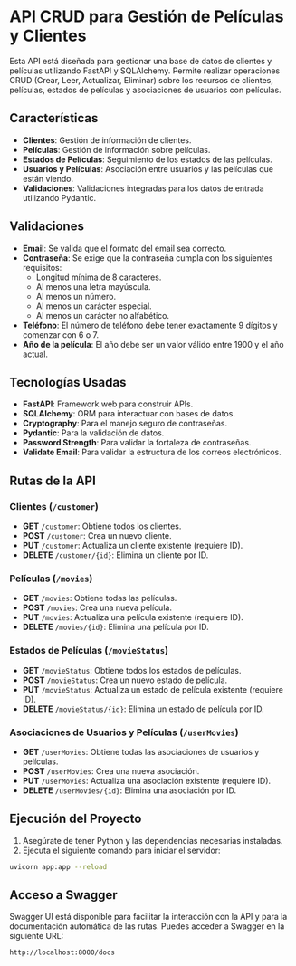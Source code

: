 # API CRUD para Gestión de Películas y Clientes

Esta API está diseñada para gestionar una base de datos de clientes y películas utilizando FastAPI y SQLAlchemy. Permite realizar operaciones CRUD (Crear, Leer, Actualizar, Eliminar) sobre los recursos de clientes, películas, estados de películas y asociaciones de usuarios con películas.

## Características

- **Clientes**: Gestión de información de clientes.
- **Películas**: Gestión de información sobre películas.
- **Estados de Películas**: Seguimiento de los estados de las películas.
- **Usuarios y Películas**: Asociación entre usuarios y las películas que están viendo.
- **Validaciones**: Validaciones integradas para los datos de entrada utilizando Pydantic.

## Validaciones

- **Email**: Se valida que el formato del email sea correcto.
- **Contraseña**: Se exige que la contraseña cumpla con los siguientes requisitos:
  - Longitud mínima de 8 caracteres.
  - Al menos una letra mayúscula.
  - Al menos un número.
  - Al menos un carácter especial.
  - Al menos un carácter no alfabético.
- **Teléfono**: El número de teléfono debe tener exactamente 9 dígitos y comenzar con 6 o 7.
- **Año de la película**: El año debe ser un valor válido entre 1900 y el año actual.

## Tecnologías Usadas

- **FastAPI**: Framework web para construir APIs.
- **SQLAlchemy**: ORM para interactuar con bases de datos.
- **Cryptography**: Para el manejo seguro de contraseñas.
- **Pydantic**: Para la validación de datos.
- **Password Strength**: Para validar la fortaleza de contraseñas.
- **Validate Email**: Para validar la estructura de los correos electrónicos.

## Rutas de la API

### Clientes (`/customer`)

- **GET** `/customer`: Obtiene todos los clientes.
- **POST** `/customer`: Crea un nuevo cliente.
- **PUT** `/customer`: Actualiza un cliente existente (requiere ID).
- **DELETE** `/customer/{id}`: Elimina un cliente por ID.

### Películas (`/movies`)

- **GET** `/movies`: Obtiene todas las películas.
- **POST** `/movies`: Crea una nueva película.
- **PUT** `/movies`: Actualiza una película existente (requiere ID).
- **DELETE** `/movies/{id}`: Elimina una película por ID.

### Estados de Películas (`/movieStatus`)

- **GET** `/movieStatus`: Obtiene todos los estados de películas.
- **POST** `/movieStatus`: Crea un nuevo estado de película.
- **PUT** `/movieStatus`: Actualiza un estado de película existente (requiere ID).
- **DELETE** `/movieStatus/{id}`: Elimina un estado de película por ID.

### Asociaciones de Usuarios y Películas (`/userMovies`)

- **GET** `/userMovies`: Obtiene todas las asociaciones de usuarios y películas.
- **POST** `/userMovies`: Crea una nueva asociación.
- **PUT** `/userMovies`: Actualiza una asociación existente (requiere ID).
- **DELETE** `/userMovies/{id}`: Elimina una asociación por ID.

## Ejecución del Proyecto

1. Asegúrate de tener Python y las dependencias necesarias instaladas.
2. Ejecuta el siguiente comando para iniciar el servidor:

```bash
uvicorn app:app --reload
```

## Acceso a Swagger

Swagger UI está disponible para facilitar la interacción con la API y para la documentación automática de las rutas. Puedes acceder a Swagger en la siguiente URL:

`http://localhost:8000/docs`

